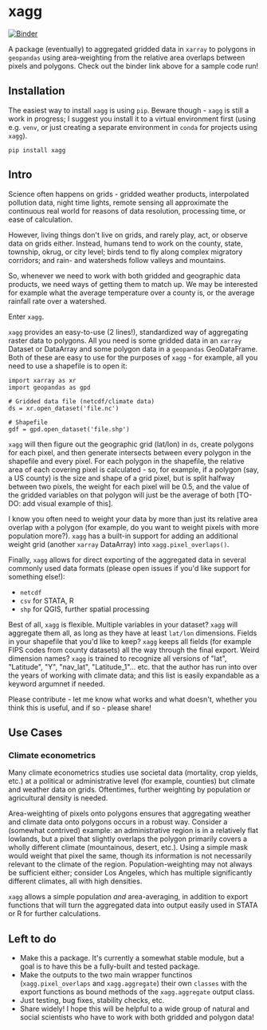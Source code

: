 # xagg

[![Binder](https://mybinder.org/badge_logo.svg)](https://mybinder.org/v2/gh/ks905383/xagg/HEAD?filepath=sample_run.ipynb)

A package (eventually) to aggregated gridded data in `xarray` to polygons in `geopandas` using area-weighting from the relative area overlaps between pixels and polygons. Check out the binder link above for a sample code run!

## Installation 
The easiest way to install `xagg` is using `pip`. Beware though - `xagg` is still a work in progress; I suggest you install it to a virtual environment first (using e.g. `venv`, or just creating a separate environment in `conda` for projects using `xagg`). 

```
pip install xagg
```

## Intro 
Science often happens on grids - gridded weather products, interpolated pollution data, night time lights, remote sensing all approximate the continuous real world for reasons of data resolution, processing time, or ease of calculation.

However, living things don't live on grids, and rarely play, act, or observe data on grids either. Instead, humans tend to work on the county, state, township, okrug, or city level; birds tend to fly along complex migratory corridors; and rain- and watersheds follow valleys and mountains. 

So, whenever we need to work with both gridded and geographic data products, we need ways of getting them to match up. We may be interested for example what the average temperature over a county is, or the average rainfall rate over a watershed. 

Enter `xagg`. 

`xagg` provides an easy-to-use (2 lines!), standardized way of aggregating raster data to polygons. All you need is some gridded data in an `xarray` Dataset or DataArray and some polygon data in a `geopandas` GeoDataFrame. Both of these are easy to use for the purposes of `xagg` - for example, all you need to use a shapefile is to open it: 

```
import xarray as xr
import geopandas as gpd
 
# Gridded data file (netcdf/climate data)
ds = xr.open_dataset('file.nc')

# Shapefile
gdf = gpd.open_dataset('file.shp')
```

`xagg` will then figure out the geographic grid (lat/lon) in `ds`, create polygons for each pixel, and then generate intersects between every polygon in the shapefile and every pixel. For each polygon in the shapefile, the relative area of each covering pixel is calculated - so, for example, if a polygon (say, a US county) is the size and shape of a grid pixel, but is split halfway between two pixels, the weight for each pixel will be 0.5, and the value of the gridded variables on that polygon will just be the average of both [TO-DO: add visual example of this]. 

I know you often need to weight your data by more than just its relative area overlap with a polygon (for example, do you want to weight pixels with more population more?). `xagg` has a built-in support for adding an additional weight grid (another `xarray` DataArray) into `xagg.pixel_overlaps()`. 

Finally, `xagg` allows for direct exporting of the aggregated data in several commonly used data formats (please open issues if you'd like support for something else!):

- `netcdf` 
- `csv` for STATA, R
- `shp` for QGIS, further spatial processing

Best of all, `xagg` is flexible. Multiple variables in your dataset? `xagg` will aggregate them all, as long as they have at least `lat/lon` dimensions. Fields in your shapefile that you'd like to keep? `xagg` keeps all fields (for example FIPS codes from county datasets) all the way through the final export. Weird dimension names? `xagg` is trained to recognize all versions of "lat", "Latitude", "Y", "nav_lat", "Latitude_1"... etc. that the author has run into over the years of working with climate data; and this list is easily expandable as a keyword argumnet if needed. 

Please contribute - let me know what works and what doesn't, whether you think this is useful, and if so - please share!

## Use Cases

### Climate econometrics
Many climate econometrics studies use societal data (mortality, crop yields, etc.) at a political or administrative level (for example, counties) but climate and weather data on grids. Oftentimes, further weighting by population or agricultural density is needed. 

Area-weighting of pixels onto polygons ensures that aggregating weather and climate data onto polygons occurs in a robust way. Consider a (somewhat contrived) example: an administrative region is in a relatively flat lowlands, but a pixel that slightly overlaps the polygon primarily covers a wholly different climate (mountainous, desert, etc.). Using a simple mask would weight that pixel the same, though its information is not necessarily relevant to the climate of the region. Population-weighting may not always be sufficient either; consider Los Angeles, which has multiple significantly different climates, all with high densities. 

`xagg` allows a simple population *and* area-averaging, in addition to export functions that will turn the aggregated data into output easily used in STATA or R for further calculations. 

## Left to do
- Make this a package. It's currently a somewhat stable module, but a goal is to have this be a fully-built and tested package. 
- Make the outputs to the two main wrapper functinos (`xagg.pixel_overlaps` and `xagg.aggregate`) their own `classes` with the export functions as bound methods of the `xagg.aggregate` output class. 
- Just testing, bug fixes, stability checks, etc.
- Share widely! I hope this will be helpful to a wide group of natural and social scientists who have to work with both gridded and polygon data!



